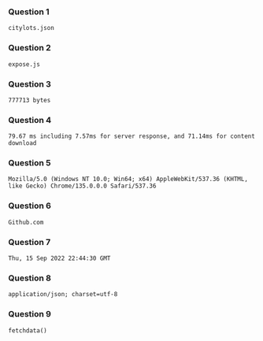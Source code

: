 ### Question 1

    citylots.json

### Question 2

    expose.js

### Question 3

    777713 bytes

### Question 4

    79.67 ms including 7.57ms for server response, and 71.14ms for content download

### Question 5

    Mozilla/5.0 (Windows NT 10.0; Win64; x64) AppleWebKit/537.36 (KHTML, like Gecko) Chrome/135.0.0.0 Safari/537.36

### Question 6

    Github.com

### Question 7

    Thu, 15 Sep 2022 22:44:30 GMT

### Question 8

    application/json; charset=utf-8

### Question 9

    fetchdata()
